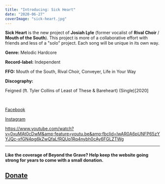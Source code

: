```yaml
---
title: "Introducing: Sick Heart"
date: "2020-06-27"
coverImage: "sick-heart.jpg"
---
```


**Sick Heart** is the new project of **Josiah Lyle** (former vocalist of **Rival Choir** / **Mouth of the South**). This project is more of a collaborative effort with friends and less of a "solo" project. Each song will be unique in its own way.

**Genre:** Melodic Hardcore

**Record-label:** Independent

**FFO:** Mouth of the South, Rival Choir, Conveyer, Life in Your Way

**Discography:**

Feigned (ft. Tyler Collins of Least of These & Bareheart) (Single)\[2020\]

 

[Facebook](https://web.facebook.com/Sick-Heart-100674558374979/)

[Instagram](https://www.instagram.com/sickheartband/?hl=en)

https://www.youtube.com/watch?v=0xuMAt0cDwM&amp;feature=youtu.be&amp;fbclid=IwAR0A6pUNFP65zYYJQc-xfGN4pg6kZwQfaLfRQUp1Rq4nybh0cAy6FGLZTWg

* * *

#### Like the coverage of Beyond the Grave? Help keep the website going strong for years to come with a small donation.

## [Donate](https://donorbox.org/help-beyond-the-grave-keep-producing-content)
